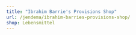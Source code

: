 ```yaml
---
title: "Ibrahim Barrie's Provisions Shop"
url: /jendema/ibrahim-barries-provisions-shop/
shop: Lebensmittel
---
```

